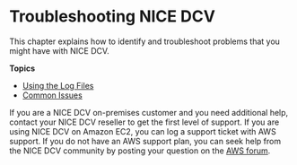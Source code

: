 # Troubleshooting NICE DCV<a name="troubleshooting"></a>

This chapter explains how to identify and troubleshoot problems that you might have with NICE DCV\.

**Topics**
+ [Using the Log Files](troubleshooting-logs.md)
+ [Common Issues](troubleshooting-issues.md)

If you are a NICE DCV on\-premises customer and you need additional help, contact your NICE DCV reseller to get the first level of support\. If you are using NICE DCV on Amazon EC2, you can log a support ticket with AWS support\. If you do not have an AWS support plan, you can seek help from the NICE DCV community by posting your question on the [AWS forum](https://forums.aws.amazon.com/forum.jspa?forumID=366)\.